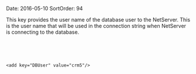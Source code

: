 Date: 2016-05-10
SortOrder: 94

This key provides the user name of the database user to the NetServer. This is the user name that will be used in the connection string when NetServer is connecting to the database.

 

 

```
<add key="DBUser" value="crm5"/>

 

 
```

